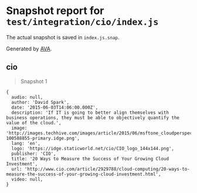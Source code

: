 # Snapshot report for `test/integration/cio/index.js`

The actual snapshot is saved in `index.js.snap`.

Generated by [AVA](https://avajs.dev).

## cio

> Snapshot 1

    {
      audio: null,
      author: 'David Spark',
      date: '2015-06-03T14:06:00.000Z',
      description: 'If IT is going to better align themselves with business operations, they must be able to objectively quantify the value of the cloud.',
      image: 'http://images.techhive.com/images/article/2015/06/msftone_cloudperspective4-100588855-primary.idge.png',
      lang: 'en',
      logo: 'https://idge.staticworld.net/cio/CIO_logo_144x144.png',
      publisher: 'CIO',
      title: '20 Ways to Measure the Success of Your Growing Cloud Investment',
      url: 'http://www.cio.com/article/2929788/cloud-computing/20-ways-to-measure-the-success-of-your-growing-cloud-investment.html',
      video: null,
    }
